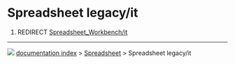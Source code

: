 # Spreadsheet legacy/it
1.  REDIRECT [Spreadsheet_Workbench/it](Spreadsheet_Workbench/it.md)



---
![](images/Button_right.svg) [documentation index](../README.md) > [Spreadsheet](Spreadsheet_Workbench.md) > Spreadsheet legacy/it
